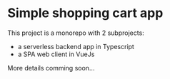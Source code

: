 # Simple shopping cart app

This project is a monorepo with 2 subprojects:

* a serverless backend app in Typescript
* a SPA web client in VueJs

More details comming soon...
